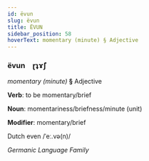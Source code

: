 ```yaml
---
id: ëvun
slug: ëvun
title: ËVUN
sidebar_position: 58
hoverText: momentary (minute) § Adjective
---
```


### ëvun&emsp;<span kind="abugida">ɽʇɤ̃ʃ</span>

*momentary (minute)* **§** Adjective

**Verb**: to be momentary/brief

**Noun**: momentariness/briefness/minute (unit)

**Modifier**: momentary/brief

Dutch even /ˈeː.və(n)/

*Germanic Language Family*